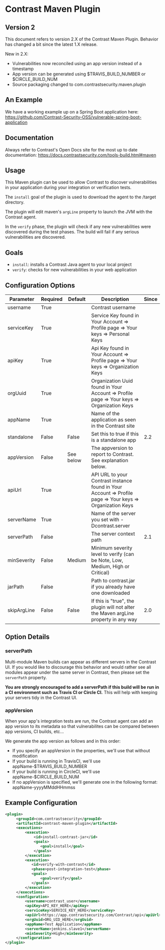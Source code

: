 # Contrast Maven Plugin

## Version 2

This document refers to version 2.X of the Contrast Maven Plugin. Behavior has changed a bit since the latest 1.X release.

New in 2.X:

* Vulnerabilities now reconciled using an app version instead of a timestamp
* App version can be generated using $TRAVIS_BUILD_NUMBER or $CIRCLE_BUILD_NUM
* Source packaging changed to com.contrastsecurity.maven.plugin

## An Example

We have a working example up on a Spring Boot application here: https://github.com/Contrast-Security-OSS/vulnerable-spring-boot-application

## Documentation

Always refer to Contrast's Open Docs site for the most up to date documentation: https://docs.contrastsecurity.com/tools-build.html#maven

## Usage

This Maven plugin can be used to allow Contrast to discover vulnerabilities in your application during your integration or verification tests. 

The `install` goal of the plugin is used to download the agent to the /target directory.

The plugin will edit maven's `argLine` property to launch the JVM with the Contrast agent.

In the `verify` phase, the plugin will check if any new vulnerabilities were discovered during the test phases. The build will fail if any serious vulnerabilities are discovered.

## Goals

* `install`: installs a Contrast Java agent to your local project
* `verify`: checks for new vulnerabilities in your web application

## Configuration Options

| Parameter   | Required | Default    | Description                                                                       | Since |
|-------------|----------|------------|-----------------------------------------------------------------------------------|-------|
| username    | True     |            | Contrast username                                                            |       |
| serviceKey  | True     |            | Service Key found in Your Account => Profile page => Your keys => Personal Keys                                   |       |
| apiKey      | True     |            | Api Key found in Your Account => Profile page => Your keys => Organization Keys                                       |       |
| orgUuid     | True     |            | Organization Uuid found in Your Account => Profile page => Your keys => Organization Keys                             |       |
| appName     | True     |            | Name of the application as seen in the Contrast site                              |       |
| standalone  | False    | False      | Set this to true if this is a standalone app                                    |    2.2|
| appVersion  | False    | See below  | The appversion to report to Contrast. See explanation below.                    |       |
| apiUrl      | True     |            | API URL to your Contrast instance found in Your Account => Profile page => Your keys => Organization Keys                                              |       |
| serverName  | True     |            | Name of the server you set with -Dcontrast.server                                 |       |
| serverPath  | False    |            | The server context path                                                           |    2.1|
| minSeverity | False    | Medium     | Minimum severity level to verify (can be Note, Low, Medium, High or Critical)     |       |
| jarPath     | False    |            | Path to contrast.jar if you already have one downloaded                           |       |
| skipArgLine | False    | False      | If this is "true", the plugin will not alter the Maven argLine property in any way|    2.0|


## Option Details

### serverPath

Multi-module Maven builds can appear as different servers in the Contrast UI. If you would like to discourage this behavior and would rather see all modules appear under the same server in Contrast, then please set the `serverPath` property.

**You are strongly encouraged to add a serverPath if this build will be run in a CI environment such as Travis CI or Circle CI.** This will help with keeping your servers tidy in the Contrast UI. 

### appVersion

When your app's integration tests are run, the Contrast agent can add an app version to its metadata so that vulnerabilites can be compared between app versions, CI builds, etc...

We generate the app version as follows and in this order:

* If you specify an appVersion in the properties, we'll use that without modification
* If your build is running in TravisCI, we'll use appName-$TRAVIS_BUILD_NUMBER
* If your build is running in CircleCI, we'll use appName-$CIRCLE_BUILD_NUM
* If no appVersion is specified, we'll generate one in the following format: appName-yyyyMMddHHmmss

## Example Configuration

```xml
<plugin>
     <groupId>com.contrastsecurity</groupId>
     <artifactId>contrast-maven-plugin</artifactId>
     <executions>
         <execution>
             <id>install-contrast-jar</id>
             <goals>
                <goal>install</goal>
             </goals>
         </execution>
         <execution>
            <id>verify-with-contrast</id>
            <phase>post-integration-test</phase>
            <goals>
                <goal>verify</goal>
            </goals>
         </execution>
     </executions>
     <configuration>
         <username>contrast_user</username>
         <apiKey>API_KEY_HERE</apiKey>
         <serviceKey>SERVICE_KEY_HERE</serviceKey>
         <apiUrl>https://app.contrastsecurity.com/Contrast/api</apiUrl>
         <orgUuid>ORG_UID_HERE</orgUuid>
         <appName>Test Application</appName>
         <serverName>jenkins.slave1</serverName>
         <minSeverity>High</minSeverity>
     </configuration>
</plugin>
```
